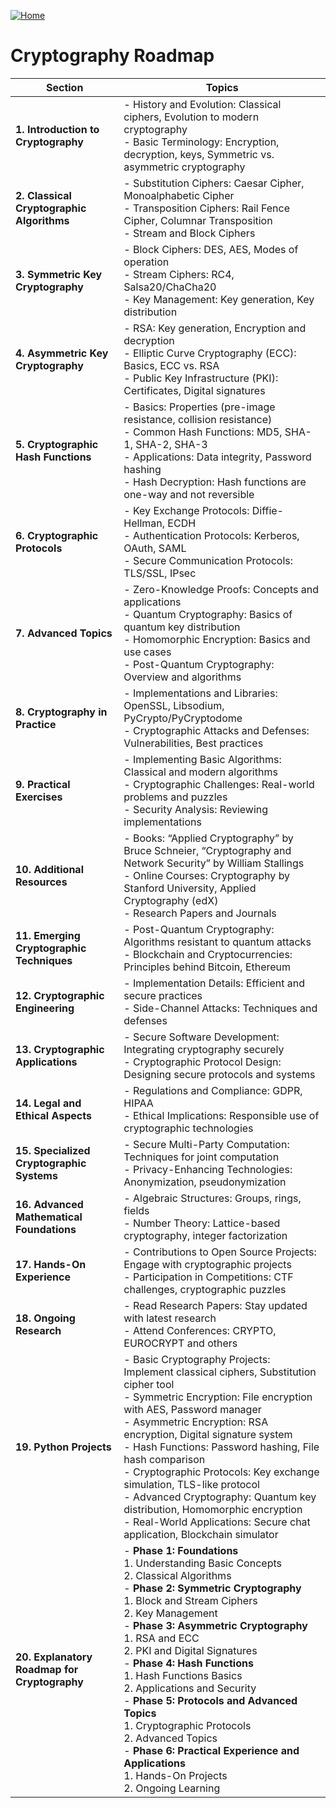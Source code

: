 [![Home](https://img.shields.io/badge/Home-blue?style=for-the-badge)](https://github.com/Artist-dk/Notes/)

# Cryptography Roadmap

| **Section**                             | **Topics**                                                                                                                                                                |
|-----------------------------------------|----------------------------------------------------------------------------------------------------------------------------------------------------------------------------|
| **1. Introduction to Cryptography**     | - History and Evolution: Classical ciphers, Evolution to modern cryptography<br>- Basic Terminology: Encryption, decryption, keys, Symmetric vs. asymmetric cryptography |
| **2. Classical Cryptographic Algorithms** | - Substitution Ciphers: Caesar Cipher, Monoalphabetic Cipher<br>- Transposition Ciphers: Rail Fence Cipher, Columnar Transposition<br>- Stream and Block Ciphers          |
| **3. Symmetric Key Cryptography**       | - Block Ciphers: DES, AES, Modes of operation<br>- Stream Ciphers: RC4, Salsa20/ChaCha20<br>- Key Management: Key generation, Key distribution                           |
| **4. Asymmetric Key Cryptography**      | - RSA: Key generation, Encryption and decryption<br>- Elliptic Curve Cryptography (ECC): Basics, ECC vs. RSA<br>- Public Key Infrastructure (PKI): Certificates, Digital signatures |
| **5. Cryptographic Hash Functions**     | - Basics: Properties (pre-image resistance, collision resistance)<br>- Common Hash Functions: MD5, SHA-1, SHA-2, SHA-3<br>- Applications: Data integrity, Password hashing<br>- Hash Decryption: Hash functions are one-way and not reversible |
| **6. Cryptographic Protocols**          | - Key Exchange Protocols: Diffie-Hellman, ECDH<br>- Authentication Protocols: Kerberos, OAuth, SAML<br>- Secure Communication Protocols: TLS/SSL, IPsec                   |
| **7. Advanced Topics**                  | - Zero-Knowledge Proofs: Concepts and applications<br>- Quantum Cryptography: Basics of quantum key distribution<br>- Homomorphic Encryption: Basics and use cases<br>- Post-Quantum Cryptography: Overview and algorithms |
| **8. Cryptography in Practice**         | - Implementations and Libraries: OpenSSL, Libsodium, PyCrypto/PyCryptodome<br>- Cryptographic Attacks and Defenses: Vulnerabilities, Best practices                        |
| **9. Practical Exercises**              | - Implementing Basic Algorithms: Classical and modern algorithms<br>- Cryptographic Challenges: Real-world problems and puzzles<br>- Security Analysis: Reviewing implementations |
| **10. Additional Resources**            | - Books: “Applied Cryptography” by Bruce Schneier, “Cryptography and Network Security” by William Stallings<br>- Online Courses: Cryptography by Stanford University, Applied Cryptography (edX)<br>- Research Papers and Journals |
| **11. Emerging Cryptographic Techniques** | - Post-Quantum Cryptography: Algorithms resistant to quantum attacks<br>- Blockchain and Cryptocurrencies: Principles behind Bitcoin, Ethereum                          |
| **12. Cryptographic Engineering**       | - Implementation Details: Efficient and secure practices<br>- Side-Channel Attacks: Techniques and defenses                                                              |
| **13. Cryptographic Applications**      | - Secure Software Development: Integrating cryptography securely<br>- Cryptographic Protocol Design: Designing secure protocols and systems                               |
| **14. Legal and Ethical Aspects**       | - Regulations and Compliance: GDPR, HIPAA<br>- Ethical Implications: Responsible use of cryptographic technologies                                                           |
| **15. Specialized Cryptographic Systems** | - Secure Multi-Party Computation: Techniques for joint computation<br>- Privacy-Enhancing Technologies: Anonymization, pseudonymization                                  |
| **16. Advanced Mathematical Foundations** | - Algebraic Structures: Groups, rings, fields<br>- Number Theory: Lattice-based cryptography, integer factorization                                                        |
| **17. Hands-On Experience**             | - Contributions to Open Source Projects: Engage with cryptographic projects<br>- Participation in Competitions: CTF challenges, cryptographic puzzles                      |
| **18. Ongoing Research**                | - Read Research Papers: Stay updated with latest research<br>- Attend Conferences: CRYPTO, EUROCRYPT and others                                                           |
| **19. Python Projects**                 | - Basic Cryptography Projects: Implement classical ciphers, Substitution cipher tool<br>- Symmetric Encryption: File encryption with AES, Password manager<br>- Asymmetric Encryption: RSA encryption, Digital signature system<br>- Hash Functions: Password hashing, File hash comparison<br>- Cryptographic Protocols: Key exchange simulation, TLS-like protocol<br>- Advanced Cryptography: Quantum key distribution, Homomorphic encryption<br>- Real-World Applications: Secure chat application, Blockchain simulator |
| **20. Explanatory Roadmap for Cryptography** | - **Phase 1: Foundations**<br> 1. Understanding Basic Concepts<br> 2. Classical Algorithms<br>- **Phase 2: Symmetric Cryptography**<br> 1. Block and Stream Ciphers<br> 2. Key Management<br>- **Phase 3: Asymmetric Cryptography**<br> 1. RSA and ECC<br> 2. PKI and Digital Signatures<br>- **Phase 4: Hash Functions**<br> 1. Hash Functions Basics<br> 2. Applications and Security<br>- **Phase 5: Protocols and Advanced Topics**<br> 1. Cryptographic Protocols<br> 2. Advanced Topics<br>- **Phase 6: Practical Experience and Applications**<br> 1. Hands-On Projects<br> 2. Ongoing Learning |

